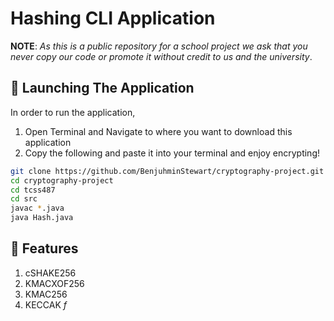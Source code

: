 # Hashing CLI Application

**NOTE**: *As this is a public repository for a school project we ask that you never copy our code or promote it without credit to us and the university*.


## 🚀 Launching The Application

In order to run the application, 
1. Open Terminal and Navigate to where you want to download this application
3. Copy the following and paste it into your terminal and enjoy encrypting!
```bash
git clone https://github.com/BenjuhminStewart/cryptography-project.git
cd cryptography-project
cd tcss487
cd src
javac *.java
java Hash.java
```

## 🔧 Features

1. cSHAKE256
2. KMACXOF256
3. KMAC256
4. KECCAK *f*
